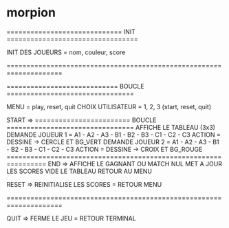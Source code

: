 # morpion

============================= INIT =================================

INIT DES JOUEURS  = nom, couleur, score

====================================================================



============================ BOUCLE ================================

  MENU                  = play, reset, quit
  CHOIX UTILISATEUR     = 1, 2, 3 (start, reset, quit)

  START =>
    ======================== BOUCLE ================================
      AFFICHE LE TABLEAU (3x3)
      DEMANDE JOUEUR 1  = A1 - A2 - A3 - B1 - B2 - B3 - C1 - C2 - C3
      ACTION            = DESSINE → CERCLE ET BG_VERT
      DEMANDE JOUEUR 2  = A1 - A2 - A3 - B1 - B2 - B3 - C1 - C2 - C3
      ACTION            = DESSINE → CROIX ET BG_ROUGE
    ================================================================
  END =>
    AFFICHE LE GAGNANT OU MATCH NUL
    MET A JOUR LES SCORES
    VIDE LE TABLEAU
    RETOUR AU MENU

  RESET =>
    REINITIALISE LES SCORES = RETOUR MENU

====================================================================

QUIT =>
  FERME LE JEU = RETOUR TERMINAL